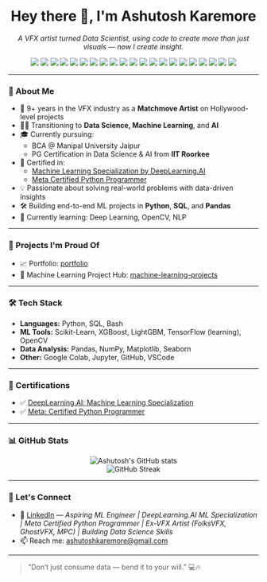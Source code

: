 <h1 align="center">Hey there 👋, I'm Ashutosh Karemore</h1>

<p align="center">
  <em>A VFX artist turned Data Scientist, using code to create more than just visuals — now I create insight.</em>
</p>
<p align="center">
  <!-- Programming Languages -->
  <img src="https://img.shields.io/badge/Python-3776AB?style=for-the-badge&logo=python&logoColor=white" />
  <img src="https://img.shields.io/badge/SQL-336791?style=for-the-badge&logo=postgresql&logoColor=white" />
  <img src="https://img.shields.io/badge/Bash-121011?style=for-the-badge&logo=gnu-bash&logoColor=white" />
  
  <!-- ML / DL Libraries -->
  <img src="https://img.shields.io/badge/Scikit--Learn-F7931E?style=for-the-badge&logo=scikitlearn&logoColor=white" />
  <img src="https://img.shields.io/badge/XGBoost-FF6600?style=for-the-badge&logo=dependabot&logoColor=white" />
  <img src="https://img.shields.io/badge/LightGBM-8DC63F?style=for-the-badge&logo=lightgbm&logoColor=white" />
  <img src="https://img.shields.io/badge/TensorFlow-FF6F00?style=for-the-badge&logo=tensorflow&logoColor=white" />
  <img src="https://img.shields.io/badge/PyTorch-EE4C2C?style=for-the-badge&logo=pytorch&logoColor=white" />
  <img src="https://img.shields.io/badge/OpenCV-5C3EE8?style=for-the-badge&logo=opencv&logoColor=white" />

  <!-- Data Analysis / Viz -->
  <img src="https://img.shields.io/badge/Pandas-150458?style=for-the-badge&logo=pandas&logoColor=white" />
  <img src="https://img.shields.io/badge/NumPy-013243?style=for-the-badge&logo=numpy&logoColor=white" />
  <img src="https://img.shields.io/badge/Matplotlib-11557C?style=for-the-badge&logo=matplotlib&logoColor=white" />
  <img src="https://img.shields.io/badge/Seaborn-2E8BC0?style=for-the-badge&logoColor=white" />

  <!-- MLOps / Dev Tools -->
  <img src="https://img.shields.io/badge/DVC-945DD6?style=for-the-badge&logo=dvc&logoColor=white" />
  <img src="https://img.shields.io/badge/MLflow-02010A?style=for-the-badge&logo=mlflow&logoColor=white" />
  <img src="https://img.shields.io/badge/FastAPI-009688?style=for-the-badge&logo=fastapi&logoColor=white" />
  <img src="https://img.shields.io/badge/Streamlit-FF4B4B?style=for-the-badge&logo=streamlit&logoColor=white" />
  <img src="https://img.shields.io/badge/Jupyter-F37626?style=for-the-badge&logo=jupyter&logoColor=white" />
  <img src="https://img.shields.io/badge/Google Colab-F9AB00?style=for-the-badge&logo=googlecolab&logoColor=white" />
  <img src="https://img.shields.io/badge/GitHub-181717?style=for-the-badge&logo=github&logoColor=white" />
  <img src="https://img.shields.io/badge/VSCode-007ACC?style=for-the-badge&logo=visual-studio-code&logoColor=white" />
</p>

---

### 🧠 About Me

- 🎥 9+ years in the VFX industry as a **Matchmove Artist** on Hollywood-level projects
- 👨‍💻 Transitioning to **Data Science, Machine Learning**, and **AI**
- 🎓 Currently pursuing:
  - BCA @ Manipal University Jaipur
  - PG Certification in Data Science & AI from **IIT Roorkee**
- 📜 Certified in:
  - [Machine Learning Specialization by DeepLearning.AI](https://coursera.org/share/52d99130c8df3277f843756d479c0316)
  - [Meta Certified Python Programmer](https://coursera.org/share/213023d8490e0433d21191f096dc2871)
- 💡 Passionate about solving real-world problems with data-driven insights
- 🛠 Building end-to-end ML projects in **Python**, **SQL**, and **Pandas**
- 🌱 Currently learning: Deep Learning, OpenCV, NLP

---

### 🚀 Projects I'm Proud Of

- 📈 Portfolio: [portfolio](https://github.com/ashutoshkaremore/portfolio)
- 🧠 Machine Learning Project Hub: [machine-learning-projects](https://github.com/ashutoshkaremore/machine-learning-projects)

---

### 🛠️ Tech Stack

- **Languages:** Python, SQL, Bash
- **ML Tools:** Scikit-Learn, XGBoost, LightGBM, TensorFlow (learning), OpenCV
- **Data Analysis:** Pandas, NumPy, Matplotlib, Seaborn
- **Other:** Google Colab, Jupyter, GitHub, VSCode

---

### 📜 Certifications

- ✅ [DeepLearning.AI: Machine Learning Specialization](https://coursera.org/share/52d99130c8df3277f843756d479c0316)
- ✅ [Meta: Certified Python Programmer](https://coursera.org/share/213023d8490e0433d21191f096dc2871)

---

### 📊 GitHub Stats

<p align="center">
  <img src="https://github-readme-stats.vercel.app/api?username=ashutoshkaremore&show_icons=true&theme=radical" alt="Ashutosh's GitHub stats" />
  <br>
  <img src="https://github-readme-streak-stats.herokuapp.com/?user=ashutoshkaremore&theme=radical" alt="GitHub Streak" />
</p>

---

### 🔗 Let's Connect

- 💼 [LinkedIn](https://www.linkedin.com/in/ashutoshkaremore) — *Aspiring ML Engineer | DeepLearning.AI ML Specialization | Meta Certified Python Programmer | Ex-VFX Artist (FolksVFX, GhostVFX, MPC) | Building Data Science Skills*
- 📫 Reach me: ashutoshkaremore@gmail.com

---

> “Don’t just consume data — bend it to your will.” 💻🔥
